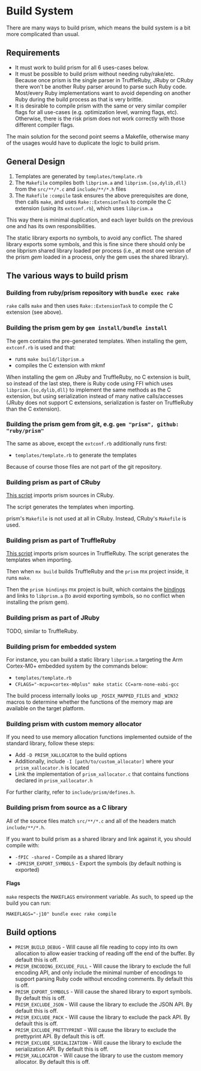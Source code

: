 # Build System

There are many ways to build prism, which means the build system is a bit more complicated than usual.

## Requirements

* It must work to build prism for all 6 uses-cases below.
* It must be possible to build prism without needing ruby/rake/etc.
  Because once prism is the single parser in TruffleRuby, JRuby or CRuby there won't be another Ruby parser around to parse such Ruby code.
  Most/every Ruby implementations want to avoid depending on another Ruby during the build process as that is very brittle.
* It is desirable to compile prism with the same or very similar compiler flags for all use-cases (e.g. optimization level, warning flags, etc).
  Otherwise, there is the risk prism does not work correctly with those different compiler flags.

The main solution for the second point seems a Makefile, otherwise many of the usages would have to duplicate the logic to build prism.

## General Design

1. Templates are generated by `templates/template.rb`
4. The `Makefile` compiles both `libprism.a` and `libprism.{so,dylib,dll}` from the `src/**/*.c` and `include/**/*.h` files
5. The `Rakefile` `:compile` task ensures the above prerequisites are done, then calls `make`,
  and uses `Rake::ExtensionTask` to compile the C extension (using its `extconf.rb`), which uses `libprism.a`

This way there is minimal duplication, and each layer builds on the previous one and has its own responsibilities.

The static library exports no symbols, to avoid any conflict.
The shared library exports some symbols, and this is fine since there should only be one libprism shared library
loaded per process (i.e., at most one version of the prism *gem* loaded in a process, only the gem uses the shared library).

## The various ways to build prism

### Building from ruby/prism repository with `bundle exec rake`

`rake` calls `make` and then uses `Rake::ExtensionTask` to compile the C extension (see above).

### Building the prism gem by `gem install/bundle install`

The gem contains the pre-generated templates.
When installing the gem, `extconf.rb` is used and that:
* runs `make build/libprism.a`
* compiles the C extension with mkmf

When installing the gem on JRuby and TruffleRuby, no C extension is built, so instead of the last step,
there is Ruby code using FFI which uses `libprism.{so,dylib,dll}`
to implement the same methods as the C extension, but using serialization instead of many native calls/accesses
(JRuby does not support C extensions, serialization is faster on TruffleRuby than the C extension).

### Building the prism gem from git, e.g. `gem "prism", github: "ruby/prism"`

The same as above, except the `extconf.rb` additionally runs first:
* `templates/template.rb` to generate the templates

Because of course those files are not part of the git repository.

### Building prism as part of CRuby

[This script](https://github.com/ruby/ruby/blob/5124f9ac7513eb590c37717337c430cb93caa151/tool/sync_default_gems.rb#L399-L422) imports prism sources in CRuby.

The script generates the templates when importing.

prism's `Makefile` is not used at all in CRuby. Instead, CRuby's `Makefile` is used.

### Building prism as part of TruffleRuby

[This script](https://github.com/oracle/truffleruby/blob/master/tool/import-prism.sh) imports prism sources in TruffleRuby.
The script generates the templates when importing.

Then when `mx build` builds TruffleRuby and the `prism` mx project inside, it runs `make`.

Then the `prism bindings` mx project is built, which contains the [bindings](https://github.com/oracle/truffleruby/blob/master/src/main/c/prism_bindings/src/prism_bindings.c)
and links to `libprism.a` (to avoid exporting symbols, so no conflict when installing the prism gem).

### Building prism as part of JRuby

TODO, similar to TruffleRuby.

### Building prism for embedded system

For instance, you can build a static library `libprism.a` targeting the Arm Cortex-M0+ embedded system by the commands below:

* `templates/template.rb`
* `CFLAGS="-mcpu=cortex-m0plus" make static CC=arm-none-eabi-gcc`

The build process internally looks up `_POSIX_MAPPED_FILES` and `_WIN32` macros to determine whether the functions of the memory map are available on the target platform.

### Building prism with custom memory allocator

If you need to use memory allocation functions implemented outside of the standard library, follow these steps:

* Add `-D PRISM_XALLOCATOR` to the build options
* Additionally, include `-I [path/to/custom_allocator]` where your `prism_xallocator.h` is located
* Link the implementation of `prism_xallocator.c` that contains functions declared in `prism_xallocator.h`

For further clarity, refer to `include/prism/defines.h`.

### Building prism from source as a C library

All of the source files match `src/**/*.c` and all of the headers match `include/**/*.h`.

If you want to build prism as a shared library and link against it, you should compile with:

* `-fPIC -shared` - Compile as a shared library
* `-DPRISM_EXPORT_SYMBOLS` - Export the symbols (by default nothing is exported)

#### Flags

`make` respects the `MAKEFLAGS` environment variable. As such, to speed up the build you can run:

```
MAKEFLAGS="-j10" bundle exec rake compile
```

## Build options

* `PRISM_BUILD_DEBUG` - Will cause all file reading to copy into its own allocation to allow easier tracking of reading off the end of the buffer. By default this is off.
* `PRISM_ENCODING_EXCLUDE_FULL` - Will cause the library to exclude the full encoding API, and only include the minimal number of encodings to support parsing Ruby code without encoding comments. By default this is off.
* `PRISM_EXPORT_SYMBOLS` - Will cause the shared library to export symbols. By default this is off.
* `PRISM_EXCLUDE_JSON` - Will cause the library to exclude the JSON API. By default this is off.
* `PRISM_EXCLUDE_PACK` - Will cause the library to exclude the pack API. By default this is off.
* `PRISM_EXCLUDE_PRETTYPRINT` - Will cause the library to exclude the prettyprint API. By default this is off.
* `PRISM_EXCLUDE_SERIALIZATION` - Will cause the library to exclude the serialization API. By default this is off.
* `PRISM_XALLOCATOR` - Will cause the library to use the custom memory allocator. By default this is off.
